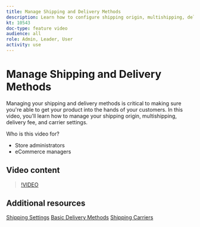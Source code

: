 ```yaml
---
title: Manage Shipping and Delivery Methods
description: Learn how to configure shipping origin, multishipping, delivery fee, and carrier settings for your Commerce store.
kt: 10543
doc-type: feature video
audience: all
role: Admin, Leader, User
activity: use
---
```

# Manage Shipping and Delivery Methods

Managing your shipping and delivery methods is critical to making sure you're able to get your product into the hands of your customers. In this video, you'll learn how to manage your shipping origin, multishipping, delivery fee, and carrier settings.

Who is this video for?

- Store administrators
- eCommerce managers

## Video content

>[!VIDEO](https://video.tv.adobe.com/v/343658?quality=12&learn=on)

## Additional resources

[Shipping Settings](https://docs.magento.com/user-guide/shipping/shipping-settings.html)
[Basic Delivery Methods](https://docs.magento.com/user-guide/shipping/methods-basic.html)
[Shipping Carriers](https://docs.magento.com/user-guide/shipping/carriers.html)
